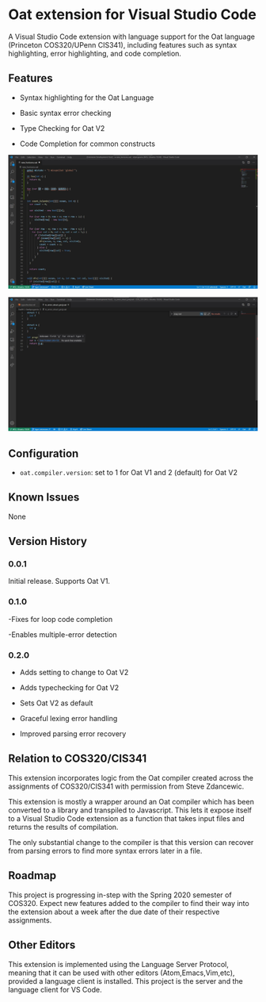 # Oat extension for Visual Studio Code

A Visual Studio Code extension with language support for the Oat language (Princeton COS320/UPenn CIS341), including features such as syntax highlighting, error highlighting, and code completion.

## Features

- Syntax highlighting for the Oat Language

- Basic syntax error checking

- Type Checking for Oat V2

- Code Completion for common constructs

![screenshot](images/oat-extension-features.jpg)

![screenshot](images/typecheck-struct.jpg)

## Configuration

- `oat.compiler.version`: set to 1 for Oat V1 and 2 (default) for Oat V2

## Known Issues

None

## Version History

### 0.0.1

Initial release.  Supports Oat V1.

### 0.1.0

-Fixes for loop code completion

-Enables multiple-error detection

### 0.2.0

- Adds setting to change to Oat V2

- Adds typechecking for Oat V2

- Sets Oat V2 as default

- Graceful lexing error handling

- Improved parsing error recovery

## Relation to COS320/CIS341

This extension incorporates logic from the Oat compiler created across the assignments of COS320/CIS341 with permission from Steve Zdancewic.

This extension is mostly a wrapper around an Oat compiler which has been converted to a library and transpiled to Javascript.  This lets it expose itself to a Visual Studio Code extension as a function that takes input files and returns the results of compilation.

The only substantial change to the compiler is that this version can recover from parsing errors to find more syntax errors later in a file.

## Roadmap

This project is progressing in-step with the Spring 2020 semester of COS320.  Expect new features added to the compiler to find their way into the extension about a week after the due date of their respective assignments.

## Other Editors

This extension is implemented using the Language Server Protocol, meaning that it can be used with other editors (Atom,Emacs,Vim,etc), provided a language client is installed.  This project is the server and the language client for VS Code.
